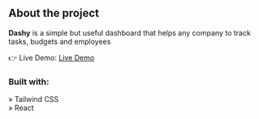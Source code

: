 <h2>About the project</h2>

  <p><b>Dashy</b> is a simple but useful dashboard that helps any company to track tasks, budgets and employees</p>

👉 Live Demo: <a href=''>Live Demo</a>

<h3>Built with:</h3>

» Tailwind CSS <br>
» React
